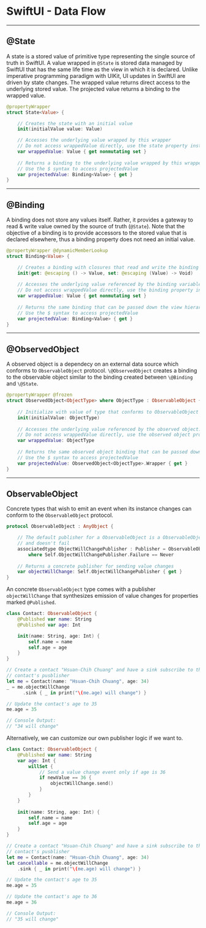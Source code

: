 # SwiftUI - Data Flow
---
## \@State

A state is a stored value of primitive type representing the single source of truth in SwiftUI. A value wrapped in `@State` is stored data managed by SwiftUI that has the same life time as the view in which it is declared. Unlike imperative programming paradigm with UIKit, UI updates in SwiftUI are driven by state changes. The wrapped value returns direct access to the underlying stored value. The projected value returns a binding to the wrapped value.

```Swift
@propertyWrapper 
struct State<Value> {

    // Creates the state with an initial value
    init(initialValue value: Value)

    // Accesses the underlying value wrapped by this wrapper
    // Do not access wrappedValue directly, use the state property instead
    var wrappedValue: Value { get nonmutating set }
    
    // Returns a binding to the underlying value wrapped by this wrapper
    // Use the $ syntax to access projectedValue
    var projectedValue: Binding<Value> { get }
}
```
---
## \@Binding

A binding does not store any values itself. Rather, it provides a gateway to read & write value owned by the source of truth (`@State`). Note that the objective of a binding is to provide accessors to the stored value that is declared elsewhere, thus a binding property does not need an initial value.

```Swift
@propertyWrapper @dynamicMemberLookup 
struct Binding<Value> {

    // Creates a binding with closures that read and write the binding value
    init(get: @escaping () -> Value, set: @escaping (Value) -> Void)
    
    // Accesses the underlying value referenced by the binding variable
    // Do not access wrappedValue directly, use the binding property instead
    var wrappedValue: Value { get nonmutating set }
    
    // Returns the same binding that can be passed down the view hierarchy
    // Use the $ syntax to access projectedValue
    var projectedValue: Binding<Value> { get }
}
```
---
## \@ObservedObject

A observed object is a dependecy on an external data source which conforms to `ObservableObject` protocol. `\@ObservedObject` creates a binding to the observable object similar to the binding created between `\@Binding` and `\@State`.

```Swift
@propertyWrapper @frozen 
struct ObservedObject<ObjectType> where ObjectType : ObservableObject {
    
    // Initialize with value of type that conforms to ObservableObject
    init(initialValue: ObjectType)
    
    // Accesses the underlying value referenced by the observed object.
    // Do not access wrappedValue directly, use the observed object property instead
    var wrappedValue: ObjectType
    
    // Returns the same observed object binding that can be passed down the view hierarchy
    // Use the $ syntax to access projectedValue
    var projectedValue: ObservedObject<ObjectType>.Wrapper { get }
}
```
---
## ObservableObject
Concrete types that wish to emit an event when its instance changes can conform to the `ObservableObject` protocol.

```Swift
protocol ObservableObject : AnyObject {

    // The default publisher for a ObservableObject is a ObservableObjectPublisher
    // and doesn't fail
    associatedtype ObjectWillChangePublisher : Publisher = ObservableObjectPublisher 
        where Self.ObjectWillChangePublisher.Failure == Never
    
    // Returns a concrete publisher for sending value changes
    var objectWillChange: Self.ObjectWillChangePublisher { get }
}
```

An concrete `ObservableObject` type comes with a publisher `objectWillChange` that synthesizes emission of value changes for properties marked `@Published`.

```Swift
class Contact: ObservableObject {
    @Published var name: String
    @Published var age: Int

    init(name: String, age: Int) {
        self.name = name
        self.age = age
    }
}

// Create a contact "Hsuan-Chih Chuang" and have a sink subscribe to the
// contact's pusblisher
let me = Contact(name: "Hsuan-Chih Chuang", age: 34)
_ = me.objectWillChange
      .sink { _ in print("\(me.age) will change") }

// Update the contact's age to 35
me.age = 35

// Console Output:
// "34 will change"
```

Alternatively, we can customize our own publisher logic if we want to.

```Swift
class Contact: ObservableObject {
    @Published var name: String
    var age: Int {
        willSet {
            // Send a value change event only if age is 36
            if newValue == 36 {
                objectWillChange.send()
            }
        }
    }
    
    init(name: String, age: Int) {
        self.name = name
        self.age = age
    }
}

// Create a contact "Hsuan-Chih Chuang" and have a sink subscribe to the
// contact's pusblisher
let me = Contact(name: "Hsuan-Chih Chuang", age: 34)
let cancellable = me.objectWillChange
    .sink { _ in print("\(me.age) will change") }

// Update the contact's age to 35
me.age = 35

// Update the contact's age to 36
me.age = 36

// Console Output:
// "35 will change"
```
